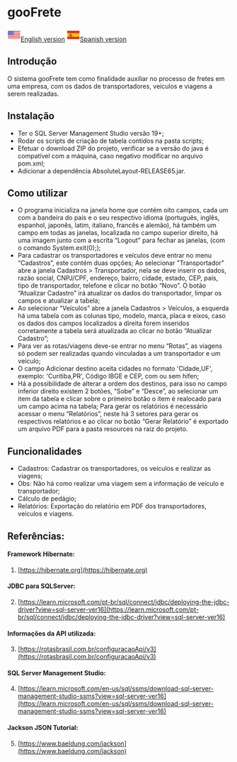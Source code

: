#  gooFrete
<img src="images/eua.png" alt="Bandeira dos Estados Unidos" width="30" height="30">[English version](README.en.md) 
<img src="images/espanha.png" alt="Bandeira dos Estados Unidos" width="30" height="30">[Spanish version](README.es.md) 

## Introdução
O sistema gooFrete tem como finalidade auxiliar no processo de fretes em uma empresa, com os dados de transportadores, veículos e viagens a serem realizadas.

## Instalação
- Ter o SQL Server Management Studio versão 19+;
- Rodar os scripts de criação de tabela contidos na pasta scripts;
- Efetuar o download ZIP do projeto, verificar se a versão do java é compatível com a máquina, caso negativo modificar no arquivo pom.xml;
- Adicionar a dependência AbsoluteLayout-RELEASE65.jar.

## Como utilizar
- O programa inicializa na janela home que contém oito campos, cada um com a bandeira do país e o seu respectivo idioma (português, inglês, espanhol, japonês, latim, italiano, francês e alemão), há também um campo em todas as janelas, localizada no campo superior direito, há uma imagem junto com a escrita “Logout” para fechar as janelas, (com o comando System.exit(0););
- Para cadastrar os transportadores e veículos deve entrar no menu “Cadastros”, este contém duas opções;
Ao selecionar "Transportador" abre a janela Cadastros > Transportador, nela se deve inserir os dados, razão social, CNPJ/CPF, endereço, bairro, cidade, estado, CEP, país, tipo de transportador, telefone e clicar no botão “Novo”. O botão “Atualizar Cadastro” irá atualizar os dados do transportador, limpar os campos e atualizar a tabela;
- Ao selecionar “Veículos” abre a janela Cadastros > Veículos, a esquerda há uma tabela com as colunas tipo, modelo, marca, placa e eixos, caso os dados dos campos localizados a direita forem inseridos corretamente a tabela será atualizada ao clicar no botão “Atualizar Cadastro”;
- Para ver as rotas/viagens deve-se entrar no menu “Rotas”, as viagens só podem ser realizadas quando vinculadas a um transportador e um veículo;
- O campo Adicionar destino aceita cidades no formato 'Cidade,UF', exemplo: 'Curitiba,PR', Código IBGE e CEP, com ou sem hífen;
- Há a possibilidade de alterar a ordem dos destinos, para isso no campo inferior direito existem 2 botões, “Sobe” e “Desce”, ao selecionar um item da tabela e clicar sobre o primeiro botão o item é realocado para um campo acima na tabela;
Para gerar os relatórios é necessário acessar o menu “Relatórios”, neste há 3 setores para gerar os respectivos relatórios e ao clicar no botão “Gerar Relatório” é exportado um arquivo PDF para a pasta resources na raiz do projeto.

## Funcionalidades
- Cadastros:
Cadastrar os transportadores, os veículos e realizar as viagens;
- Obs: Não há como realizar uma viagem sem a informação de veículo e transportador;
- Cálculo de pedágio;
- Relatórios:
Exportação do relatório em PDF dos transportadores, veículos e viagens.

## Referências:

#### Framework Hibernate:
1. [https://hibernate.org](https://hibernate.org)
#### JDBC para SQLServer:
2. [https://learn.microsoft.com/pt-br/sql/connect/jdbc/deploying-the-jdbc-driver?view=sql-server-ver16](https://learn.microsoft.com/pt-br/sql/connect/jdbc/deploying-the-jdbc-driver?view=sql-server-ver16)
#### Informações da API utilizada:
3. [https://rotasbrasil.com.br/configuracaoApi/v3](https://rotasbrasil.com.br/configuracaoApi/v3)
#### SQL Server Management Studio:
4. [https://learn.microsoft.com/en-us/sql/ssms/download-sql-server-management-studio-ssms?view=sql-server-ver16](https://learn.microsoft.com/en-us/sql/ssms/download-sql-server-management-studio-ssms?view=sql-server-ver16)
#### Jackson JSON Tutorial:
5. [https://www.baeldung.com/jackson](https://www.baeldung.com/jackson)
